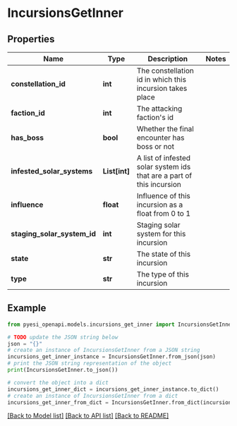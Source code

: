 # IncursionsGetInner


## Properties

Name | Type | Description | Notes
------------ | ------------- | ------------- | -------------
**constellation_id** | **int** | The constellation id in which this incursion takes place | 
**faction_id** | **int** | The attacking faction&#39;s id | 
**has_boss** | **bool** | Whether the final encounter has boss or not | 
**infested_solar_systems** | **List[int]** | A list of infested solar system ids that are a part of this incursion | 
**influence** | **float** | Influence of this incursion as a float from 0 to 1 | 
**staging_solar_system_id** | **int** | Staging solar system for this incursion | 
**state** | **str** | The state of this incursion | 
**type** | **str** | The type of this incursion | 

## Example

```python
from pyesi_openapi.models.incursions_get_inner import IncursionsGetInner

# TODO update the JSON string below
json = "{}"
# create an instance of IncursionsGetInner from a JSON string
incursions_get_inner_instance = IncursionsGetInner.from_json(json)
# print the JSON string representation of the object
print(IncursionsGetInner.to_json())

# convert the object into a dict
incursions_get_inner_dict = incursions_get_inner_instance.to_dict()
# create an instance of IncursionsGetInner from a dict
incursions_get_inner_from_dict = IncursionsGetInner.from_dict(incursions_get_inner_dict)
```
[[Back to Model list]](../README.md#documentation-for-models) [[Back to API list]](../README.md#documentation-for-api-endpoints) [[Back to README]](../README.md)


